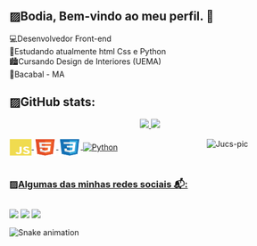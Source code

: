 ## ▨Bodia, Bem-vindo ao meu perfil. 🎈

  <div>
    💻Desenvolvedor Front-end<br/>
    📖Estudando atualmente html Css e Python<br/>
    🏙️Cursando Design de Interiores (UEMA)<br/>
    🌚Bacabal - MA<br/>
  </div>
  
## ▨GitHub stats:

 <div align="center">
  <a href="https://github.com/Gsantos-f">
  <img height="140em" src="https://github-readme-stats.vercel.app/api?username=Gsantos-f&show_icons=true&theme=github_dark&include_all_commits=true&count_private=true"/>
  <img height="140em" src="https://github-readme-stats.vercel.app/api/top-langs/?username=Gsantos-f&layout=compact&langs_count=6&theme=github_dark"/>
</div>
  
<div style="display: inline_block"><br>
  <img align="center" alt="Js" height="30" width="40" src="https://raw.githubusercontent.com/devicons/devicon/master/icons/javascript/javascript-plain.svg">
  <img align="center" alt="HTML" height="30" width="40" src="https://raw.githubusercontent.com/devicons/devicon/master/icons/html5/html5-original.svg">
  <img align="center" alt="CSS" height="30" width="40" src="https://raw.githubusercontent.com/devicons/devicon/master/icons/css3/css3-original.svg">
  <img align="center" alt="Python" height="30" width="40" src="https://cdn.jsdelivr.net/gh/devicons/devicon/icons/python/python-original.svg"/>
  <img align="right" alt="Jucs-pic" height="150" border_radius="50" src="https://c.tenor.com/7zKZuIk31GEAAAAC/bird-dance.gif" width="150" height="150">
</div>
 
 <br>
 
  ### ▨Algumas das minhas redes sociais 📬: 

  ##
  
<div> 
  <a href="https://instagram.com/Gsantos_f" target="_blank"><img src="https://img.shields.io/badge/-Instagram-%23E4405F?style=for-the-badge&logo=instagram&logoColor=white" target="_blank"></a>
  <a href = "gsantos.4dev@gmail.com" target="_blank"><img src="https://img.shields.io/badge/-Gmail-%23333?style=for-the-badge&logo=gmail&logoColor=white" target="_blank"></a>
  <a href="https://www.linkedin.com/in/" target="_blank"><img src="https://img.shields.io/badge/-LinkedIn-%230077B5?style=for-the-badge&logo=linkedin&logoColor=white" target="_blank"></a> 
 
  ![Snake animation](https://github.com/Gsantos-f/Gsantos-f/blob/output/github-contribution-grid-snake.svg)

</div>
